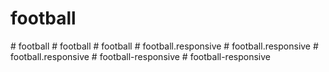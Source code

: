 # football
#   f o o t b a l l  
 #   f o o t b a l l  
 #   f o o t b a l l  
 #   f o o t b a l l . r e s p o n s i v e  
 #   f o o t b a l l . r e s p o n s i v e  
 #   f o o t b a l l . r e s p o n s i v e  
 #   f o o t b a l l - r e s p o n s i v e  
 #   f o o t b a l l - r e s p o n s i v e  
 